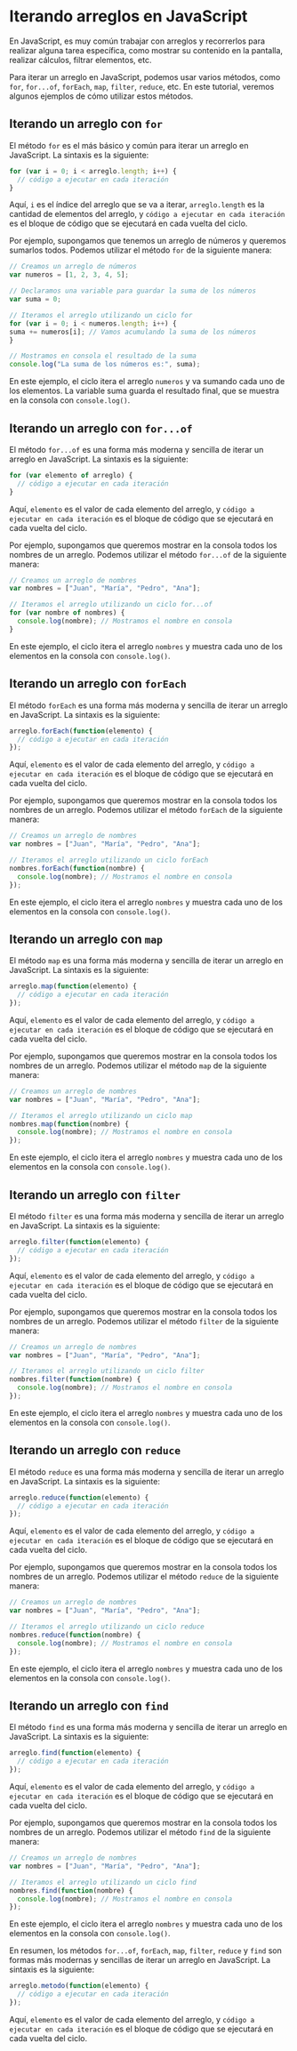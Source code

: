 # Iterando arreglos en JavaScript

En JavaScript, es muy común trabajar con arreglos y recorrerlos para realizar alguna tarea específica, como mostrar su contenido en la pantalla, realizar cálculos, filtrar elementos, etc.

Para iterar un arreglo en JavaScript, podemos usar varios métodos, como `for`, `for...of`, `forEach`, `map`, `filter`, `reduce`, etc. En este tutorial, veremos algunos ejemplos de cómo utilizar estos métodos.

## Iterando un arreglo con `for`

El método `for` es el más básico y común para iterar un arreglo en JavaScript. La sintaxis es la siguiente:

```javascript
for (var i = 0; i < arreglo.length; i++) {
  // código a ejecutar en cada iteración
}
```

Aquí, `i` es el índice del arreglo que se va a iterar, `arreglo.length` es la cantidad de elementos del arreglo, y `código a ejecutar en cada iteración` es el bloque de código que se ejecutará en cada vuelta del ciclo.

Por ejemplo, supongamos que tenemos un arreglo de números y queremos sumarlos todos. Podemos utilizar el método `for` de la siguiente manera:

```javascript
// Creamos un arreglo de números
var numeros = [1, 2, 3, 4, 5];

// Declaramos una variable para guardar la suma de los números
var suma = 0;

// Iteramos el arreglo utilizando un ciclo for
for (var i = 0; i < numeros.length; i++) {
suma += numeros[i]; // Vamos acumulando la suma de los números
}

// Mostramos en consola el resultado de la suma
console.log("La suma de los números es:", suma);
```

En este ejemplo, el ciclo itera el arreglo `numeros` y va sumando cada uno de los elementos. La variable suma guarda el resultado final, que se muestra en la consola con `console.log()`.

## Iterando un arreglo con `for...of`

El método `for...of` es una forma más moderna y sencilla de iterar un arreglo en JavaScript. La sintaxis es la siguiente:

```javascript
for (var elemento of arreglo) {
  // código a ejecutar en cada iteración
}
```

Aquí, `elemento` es el valor de cada elemento del arreglo, y `código a ejecutar en cada iteración` es el bloque de código que se ejecutará en cada vuelta del ciclo.

Por ejemplo, supongamos que queremos mostrar en la consola todos los nombres de un arreglo. Podemos utilizar el método `for...of` de la siguiente manera:

```javascript
// Creamos un arreglo de nombres
var nombres = ["Juan", "María", "Pedro", "Ana"];

// Iteramos el arreglo utilizando un ciclo for...of
for (var nombre of nombres) {
  console.log(nombre); // Mostramos el nombre en consola
}
```

En este ejemplo, el ciclo itera el arreglo `nombres` y muestra cada uno de los elementos en la consola con `console.log()`.

## Iterando un arreglo con `forEach`

El método `forEach` es una forma más moderna y sencilla de iterar un arreglo en JavaScript. La sintaxis es la siguiente:

```javascript
arreglo.forEach(function(elemento) {
  // código a ejecutar en cada iteración
});
```

Aquí, `elemento` es el valor de cada elemento del arreglo, y `código a ejecutar en cada iteración` es el bloque de código que se ejecutará en cada vuelta del ciclo.

Por ejemplo, supongamos que queremos mostrar en la consola todos los nombres de un arreglo. Podemos utilizar el método `forEach` de la siguiente manera:

```javascript
// Creamos un arreglo de nombres
var nombres = ["Juan", "María", "Pedro", "Ana"];

// Iteramos el arreglo utilizando un ciclo forEach
nombres.forEach(function(nombre) {
  console.log(nombre); // Mostramos el nombre en consola
});
```

En este ejemplo, el ciclo itera el arreglo `nombres` y muestra cada uno de los elementos en la consola con `console.log()`.

## Iterando un arreglo con `map`

El método `map` es una forma más moderna y sencilla de iterar un arreglo en JavaScript. La sintaxis es la siguiente:

```javascript
arreglo.map(function(elemento) {
  // código a ejecutar en cada iteración
});
```

Aquí, `elemento` es el valor de cada elemento del arreglo, y `código a ejecutar en cada iteración` es el bloque de código que se ejecutará en cada vuelta del ciclo.

Por ejemplo, supongamos que queremos mostrar en la consola todos los nombres de un arreglo. Podemos utilizar el método `map` de la siguiente manera:

```javascript
// Creamos un arreglo de nombres
var nombres = ["Juan", "María", "Pedro", "Ana"];

// Iteramos el arreglo utilizando un ciclo map
nombres.map(function(nombre) {
  console.log(nombre); // Mostramos el nombre en consola
});
```

En este ejemplo, el ciclo itera el arreglo `nombres` y muestra cada uno de los elementos en la consola con `console.log()`.

## Iterando un arreglo con `filter`

El método `filter` es una forma más moderna y sencilla de iterar un arreglo en JavaScript. La sintaxis es la siguiente:

```javascript
arreglo.filter(function(elemento) {
  // código a ejecutar en cada iteración
});
```

Aquí, `elemento` es el valor de cada elemento del arreglo, y `código a ejecutar en cada iteración` es el bloque de código que se ejecutará en cada vuelta del ciclo.

Por ejemplo, supongamos que queremos mostrar en la consola todos los nombres de un arreglo. Podemos utilizar el método `filter` de la siguiente manera:

```javascript
// Creamos un arreglo de nombres
var nombres = ["Juan", "María", "Pedro", "Ana"];

// Iteramos el arreglo utilizando un ciclo filter
nombres.filter(function(nombre) {
  console.log(nombre); // Mostramos el nombre en consola
});
```

En este ejemplo, el ciclo itera el arreglo `nombres` y muestra cada uno de los elementos en la consola con `console.log()`.

## Iterando un arreglo con `reduce`

El método `reduce` es una forma más moderna y sencilla de iterar un arreglo en JavaScript. La sintaxis es la siguiente:

```javascript
arreglo.reduce(function(elemento) {
  // código a ejecutar en cada iteración
});
```

Aquí, `elemento` es el valor de cada elemento del arreglo, y `código a ejecutar en cada iteración` es el bloque de código que se ejecutará en cada vuelta del ciclo.

Por ejemplo, supongamos que queremos mostrar en la consola todos los nombres de un arreglo. Podemos utilizar el método `reduce` de la siguiente manera:

```javascript
// Creamos un arreglo de nombres
var nombres = ["Juan", "María", "Pedro", "Ana"];

// Iteramos el arreglo utilizando un ciclo reduce
nombres.reduce(function(nombre) {
  console.log(nombre); // Mostramos el nombre en consola
});
```

En este ejemplo, el ciclo itera el arreglo `nombres` y muestra cada uno de los elementos en la consola con `console.log()`.

## Iterando un arreglo con `find`

El método `find` es una forma más moderna y sencilla de iterar un arreglo en JavaScript. La sintaxis es la siguiente:

```javascript
arreglo.find(function(elemento) {
  // código a ejecutar en cada iteración
});
```

Aquí, `elemento` es el valor de cada elemento del arreglo, y `código a ejecutar en cada iteración` es el bloque de código que se ejecutará en cada vuelta del ciclo.

Por ejemplo, supongamos que queremos mostrar en la consola todos los nombres de un arreglo. Podemos utilizar el método `find` de la siguiente manera:

```javascript
// Creamos un arreglo de nombres
var nombres = ["Juan", "María", "Pedro", "Ana"];

// Iteramos el arreglo utilizando un ciclo find
nombres.find(function(nombre) {
  console.log(nombre); // Mostramos el nombre en consola
});
```

En este ejemplo, el ciclo itera el arreglo `nombres` y muestra cada uno de los elementos en la consola con `console.log()`.

En resumen, los métodos `for...of`, `forEach`, `map`, `filter`, `reduce` y `find` son formas más modernas y sencillas de iterar un arreglo en JavaScript. La sintaxis es la siguiente:

```javascript
arreglo.metodo(function(elemento) {
  // código a ejecutar en cada iteración
});
```

Aquí, `elemento` es el valor de cada elemento del arreglo, y `código a ejecutar en cada iteración` es el bloque de código que se ejecutará en cada vuelta del ciclo.
